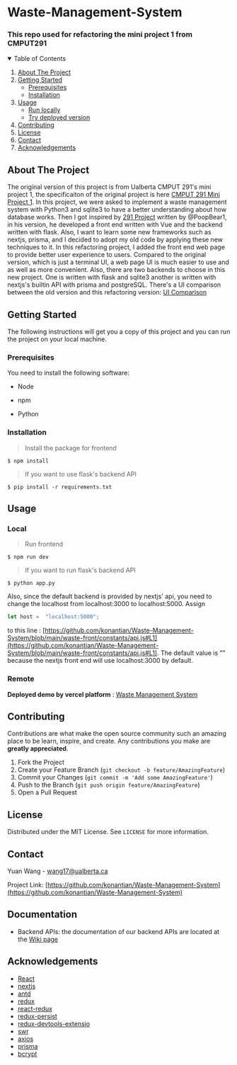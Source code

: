 # Waste-Management-System
### This repo used for refactoring the mini project 1 from CMPUT291 

<!-- TABLE OF CONTENTS -->
<details open="open">
  <summary>Table of Contents</summary>
  <ol>
    <li>
      <a href="#about-the-project">About The Project</a>
    </li>
    <li>
      <a href="#getting-started">Getting Started</a>
      <ul>
        <li><a href="#prerequisites">Prerequisites</a></li>
        <li><a href="#installation">Installation</a></li>
      </ul>
    </li>
    <li>
      <a href="#usage">Usage</a>
       <ul>
         <li><a href="#local">Run locally</a></li>
         <li><a href="#remote">Try deployed version</a></li>
      </ul>
    </li>
    <li><a href="#contributing">Contributing</a></li>
    <li><a href="#license">License</a></li>
    <li><a href="#contact">Contact</a></li>
    <li><a href="#acknowledgements">Acknowledgements</a></li>
  </ol>
</details>

## About The Project
The original version of this project is from Ualberta CMPUT 291's mini project 1, the specificaiton of the original project is here [CMPUT 291 Mini Project 1](https://github.com/konantian/Waste-Management-System/wiki). In this project, we were asked to implement a waste management system with Python3 and sqlite3 to have a better understanding about how database works. Then I got inspired by [291 Project](https://github.com/PoopBear1/291Project) written by @PoopBear1, in his version, he developed a front end written with Vue and the backend written with flask. Also, I want to learn some new frameworks such as nextjs, prisma, and I decided to adopt my old code by applying these new techniques to it. In this refactoring project, I added the front end web page to provide better user experience to users. Compared to the original version, which is just a terminal UI, a web page UI is much easier to use and as well as more convenient. Also, there are two backends to choose  in this new project. One is written with flask and sqlite3 another is written with nextjs's builtin API with prisma and postgreSQL. There's a UI comparison between the old version and this refactoring version: [UI Comparison](https://github.com/konantian/Waste-Management-System/wiki/UI-Comparison)

## Getting Started
The following instructions will get you a copy of this project and you can run the project on your local machine.

### Prerequisites
You need to install the following software:

* Node

* npm

* Python

### Installation
> Install the package for frontend 

```shell
$ npm install 
```

> If you want to use flask's backend API

```shell
$ pip install -r requirements.txt
```

## Usage
### Local
> Run frontend 

```shell
$ npm run dev
```

> If you want to run flask's backend API

```shell
$ python app.py
```
Also, since the default backend is provided by nextjs' api, you need to change the localhost from localhost:3000 to localhost:5000.
Assign 
```javascript
let host =  "localhost:5000";
```
to this line : [https://github.com/konantian/Waste-Management-System/blob/main/waste-front/constants/api.js#L1](https://github.com/konantian/Waste-Management-System/blob/main/waste-front/constants/api.js#L1). The default value is "" because the nextjs
front end will use localhost:3000 by default.

### Remote
**Deployed demo by vercel platform** : [Waste Management System](https://waste-management-system.vercel.app/)


## Contributing

Contributions are what make the open source community such an amazing place to be learn, inspire, and create. Any contributions you make are **greatly appreciated**.

1. Fork the Project
2. Create your Feature Branch (`git checkout -b feature/AmazingFeature`)
3. Commit your Changes (`git commit -m 'Add some AmazingFeature'`)
4. Push to the Branch (`git push origin feature/AmazingFeature`)
5. Open a Pull Request

## License
Distributed under the MIT License. See `LICENSE` for more information.

## Contact
Yuan Wang - wang17@ualberta.ca

Project Link: [https://github.com/konantian/Waste-Management-System](https://github.com/konantian/Waste-Management-System)

## Documentation

* Backend APIs: the documentation of our backend APIs are located at the [Wiki page](https://github.com/konantian/Waste-Management-System/wiki)

## Acknowledgements
* [React](https://reactjs.org/)
* [nextjs](https://nextjs.org/)
* [antd](https://ant.design/)
* [redux](https://react-redux.js.org/introduction/quick-start)
* [react-redux](https://react-redux.js.org/)
* [redux-persist](https://github.com/rt2zz/redux-persist)
* [redux-devtools-extensio](https://github.com/reduxjs/redux-devtools)
* [swr](https://github.com/vercel/swr)
* [axios](https://github.com/axios/axios)
* [prisma](https://www.prisma.io/nextjs)
* [bcrypt](https://github.com/kelektiv/node.bcrypt.js)
